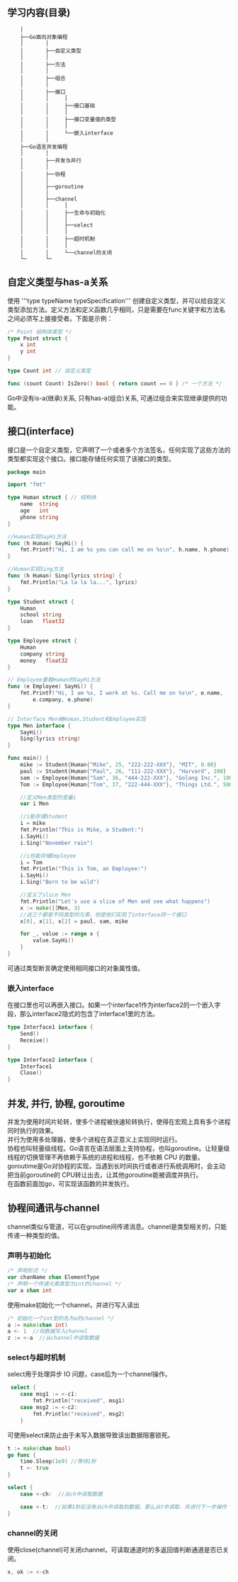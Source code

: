 
## 学习内容(目录)
```
    │ 
    ├──Go面向对象编程
    │       │
    │       ├──自定义类型
    │       │
    │       ├──方法
    │       │
    │       ├──组合
    │       │
    │       ├──接口
    │       │     │
    │       │     ├──接口基础
    │       │     │ 
    │       │     ├──接口变量值的类型
    │       │     │ 
    │       │     └──嵌入interface
    │       │ 
    ├──Go语言并发编程
    │       │
    │       ├──并发与并行
    │       │
    │       ├──协程
    │       │
    │       ├──goroutine
    │       │
    │       ├──channel
    │       │     │
    │       │     ├──生命与初始化
    │       │     │
    │       │     ├──select
    │       │     │
    │       │     ├──超时机制
    │       │     │
    │       │     └──channel的关闭
    └─      └─
```

## 自定义类型与has-a关系
使用 '''type typeName typeSpecification''' 创建自定义类型，并可以给自定义类型添加方法。定义方法和定义函数几乎相同，只是需要在func关键字和方法名之间必须写上接接受者。下面是示例：
```go
/* Point 结构体类型 */
type Point struct {
    x int
    y int
}

type Count int // 自定义类型

func (count Count) IsZero() bool { return count == 0 } /* 一个方法 */
```
Go中没有is-a(继承)关系, 只有has-a(组合)关系, 可通过组合来实现继承提供的功能。

## 接口(interface)
接口是一个自定义类型，它声明了一个或者多个方法签名，任何实现了这些方法的类型都实现这个接口。接口能存储任何实现了该接口的类型。
```go
package main

import "fmt"

type Human struct { // 结构体
    name  string
    age   int
    phone string
}

//Human实现SayHi方法
func (h Human) SayHi() {
    fmt.Printf("Hi, I am %s you can call me on %s\n", h.name, h.phone)
}

//Human实现Sing方法
func (h Human) Sing(lyrics string) {
    fmt.Println("La la la la...", lyrics)
}

type Student struct {
    Human
    school string
    loan   float32
}

type Employee struct {
    Human  
    company string
    money   float32
}

// Employee重载Human的SayHi方法
func (e Employee) SayHi() {
    fmt.Printf("Hi, I am %s, I work at %s. Call me on %s\n", e.name,
        e.company, e.phone)
}

// Interface Men被Human,Student和Employee实现
type Men interface {
    SayHi()
    Sing(lyrics string)
}

func main() {
    mike := Student{Human{"Mike", 25, "222-222-XXX"}, "MIT", 0.00}
    paul := Student{Human{"Paul", 26, "111-222-XXX"}, "Harvard", 100}
    sam := Employee{Human{"Sam", 36, "444-222-XXX"}, "Golang Inc.", 1000}
    Tom := Employee{Human{"Tom", 37, "222-444-XXX"}, "Things Ltd.", 5000}

    //定义Men类型的变量i
    var i Men

    //i能存储Student
    i = mike
    fmt.Println("This is Mike, a Student:")
    i.SayHi()
    i.Sing("November rain")

    //i也能存储Employee
    i = Tom
    fmt.Println("This is Tom, an Employee:")
    i.SayHi()
    i.Sing("Born to be wild")

    //定义了slice Men
    fmt.Println("Let's use a slice of Men and see what happens")
    x := make([]Men, 3)
    //这三个都是不同类型的元素，但是他们实现了interface同一个接口
    x[0], x[1], x[2] = paul, sam, mike

    for _, value := range x {
        value.SayHi()
    }
}
```
可通过类型断言确定使用相同接口的对象属性值。      

### 嵌入interface
在接口里也可以再嵌入接口。如果一个interface1作为interface2的一个嵌入字段，那么interface2隐式的包含了interface1里的方法。
```go
type Interface1 interface {
    Send()
    Receive()
}

type Interface2 interface {
    Interface1
    Close()
}
```

## 并发, 并行, 协程, goroutime
并发为使用时间片轮转，使多个进程被快速轮转执行，使得在宏观上具有多个进程同时执行的效果。    
并行为使用多处理器，使多个进程在真正意义上实现同时运行。            
协程也叫轻量级线程。Go语言在语法层面上支持协程，也叫goroutine。让轻量级线程的切换管理不再依赖于系统的进程和线程，也不依赖 CPU 的数量。     
goroutime是Go对协程的实现，当遇到长时间执行或者进行系统调用时，会主动把当前goroutine的 CPU转让出去，让其他goroutine能被调度并执行。   
在函数前面加go，可实现该函数的并发执行。

## 协程间通讯与channel
channel类似与管道，可以在groutine间传递消息。channel是类型相关的，只能传递一种类型的值。     
### 声明与初始化
```go
/* 声明形式 */
var chanName chan ElementType
/* 声明一个传递元素类型为int的channel */
var a chan int
```
使用make初始化一个channel，并进行写入读出
```go
/* 初始化一个int型的名为a的channel */
a := make(chan int)
a <- 1  //将数据写入channel
z := <-a  //从channel中读取数据
```

### select与超时机制
select用于处理异步 IO 问题，case后为一个channel操作。
```go
 select {
    case msg1 := <-c1:
        fmt.Println("received", msg1)
    case msg2 := <-c2:
        fmt.Println("received", msg2)
    }
```
可使用select来防止由于未写入数据导致读出数据阻塞锁死。
```go
t := make(chan bool)
go func {
    time.Sleep(1e9) //等待1秒
    t <- true
}

select {
    case <-ch:  //从ch中读取数据

    case <-t:  //如果1秒后没有从ch中读取到数据，那么从t中读取，并进行下一步操作
}
````

### channel的关闭
使用close(channel)可关闭channel，可读取通道时的多返回值判断通道是否已关闭。
```go
x, ok := <-ch
```
